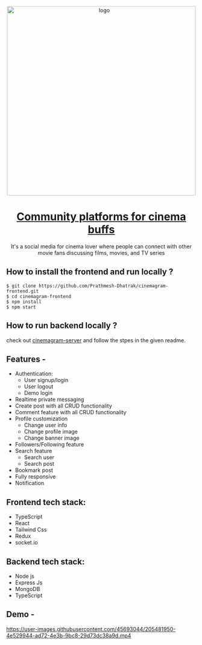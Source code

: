 <div align="center">
  <img src="https://res.cloudinary.com/prathmeshdhatrak-com/image/upload/v1670168008/Friend%20Zone/Logo_n4bdkt.png" width="500" alt="logo"/>

  # [Community platforms for cinema buffs](https://cinemagram.prathmeshdhatrak.com/)
    
  It's a social media for cinema lover where people can connect with other movie fans discussing films, movies, and TV series
</div>

## **How to install the frontend and run locally ?**

```
$ git clone https://github.com/Prathmesh-Dhatrak/cinemagram-frontend.git
$ cd cinemagram-frontend
$ npm install
$ npm start
```

## **How to run backend locally ?**
check out [cinemagram-server](https://github.com/Prathmesh-Dhatrak/cinemagram-server) and follow the stpes in the given readme.

## **Features -**

- Authentication:
  - User signup/login
  - User logout
  - Demo login
- Realtime private messaging
- Create post with all CRUD functionality
- Comment feature with all CRUD functionality
- Profile customization
  - Change user info
  - Change profile image
  - Change banner image
- Followers/Following feature
- Search feature
  - Search user
  - Search post
- Bookmark post
- Fully responsive
- Notification


## **Frontend tech stack:**
- TypeScript
- React
- Tailwind Css
- Redux
- socket.io


## **Backend tech stack:**
- Node js
- Express Js
- MongoDB
- TypeScript

## **Demo -**
https://user-images.githubusercontent.com/45693044/205481950-4e529944-ad72-4e3b-9bc8-29d73dc38a9d.mp4
